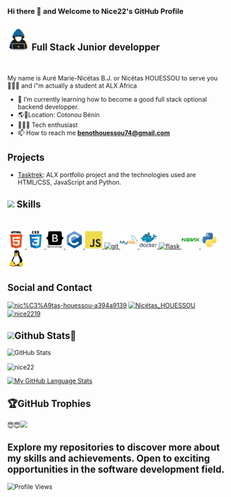 ### Hi there 👋 and Welcome to Nice22's GitHub Profile

## <picture><img src = "https://github.com/0xAbdulKhalid/0xAbdulKhalid/raw/main/assets/mdImages/about_me.gif" width = 50px></picture> Full Stack Junior developper

<br>
 
 My name is Auré Marie-Nicétas B.J. or Nicétas HOUESSOU to serve you 🧑🏿‍💻  and i"m  actually a student at ALX Africa
- 🌱 I’m currently learning how to become a good full stack optional backend developper.
- 🌎📍Location: Cotonou Bénin
- 👨🏾‍💻 Tech enthusiast
- 📫 How to reach me **benothouessou74@gmail.com**

## Projects
- [Tasktrek](tasktrek-766fe.web.app): ALX portfolio project and the technologies used are HTML/CSS, JavaScript and Python.
<!--
- [Name](link) Personal portfolio website 🤓
-->

## <img src="https://media2.giphy.com/media/QssGEmpkyEOhBCb7e1/giphy.gif?cid=ecf05e47a0n3gi1bfqntqmob8g9aid1oyj2wr3ds3mg700bl&rid=giphy.gif" width ="25"><b> Skills</b>
<br>

<a href="https://www.w3.org/html/" target="_blank" rel="noreferrer"> <img src="https://raw.githubusercontent.com/devicons/devicon/master/icons/html5/html5-original-wordmark.svg" alt="html5" width="40" height="40"/> </a> 
<a href="https://www.w3schools.com/css/" target="_blank" rel="noreferrer"> <img src="https://raw.githubusercontent.com/devicons/devicon/master/icons/css3/css3-original-wordmark.svg" alt="css3" width="40" height="40"/> </a> 
<a href="https://getbootstrap.com" target="_blank" rel="noreferrer"> <img src="https://raw.githubusercontent.com/devicons/devicon/master/icons/bootstrap/bootstrap-plain-wordmark.svg" alt="bootstrap" width="40" height="40"/> </a> 
<a href="https://www.cprogramming.com/" target="_blank" rel="noreferrer"> <img src="https://raw.githubusercontent.com/devicons/devicon/master/icons/c/c-original.svg" alt="c" width="40" height="40"/> </a> 
<a href="https://developer.mozilla.org/en-US/docs/Web/JavaScript" target="_blank" rel="noreferrer"> <img src="https://raw.githubusercontent.com/devicons/devicon/master/icons/javascript/javascript-original.svg" alt="javascript" width="40" height="40"/> </a> 
<a href="https://git-scm.com/" target="_blank" rel="noreferrer"> <img src="https://www.vectorlogo.zone/logos/git-scm/git-scm-icon.svg" alt="git" width="40" height="40"/> </a> 
<a href="https://www.mysql.com/" target="_blank" rel="noreferrer"> <img src="https://raw.githubusercontent.com/devicons/devicon/master/icons/mysql/mysql-original-wordmark.svg" alt="mysql" width="40" height="40"/> </a> 
<a href="https://www.docker.com/" target="_blank" rel="noreferrer"> <img src="https://raw.githubusercontent.com/devicons/devicon/master/icons/docker/docker-original-wordmark.svg" alt="docker" width="40" height="40"/> </a> 
<a href="https://flask.palletsprojects.com/" target="_blank" rel="noreferrer"> <img src="https://www.vectorlogo.zone/logos/pocoo_flask/pocoo_flask-icon.svg" alt="flask" width="40" height="40"/> </a> 
<a href="https://www.nginx.com" target="_blank" rel="noreferrer"> <img src="https://raw.githubusercontent.com/devicons/devicon/master/icons/nginx/nginx-original.svg" alt="nginx" width="40" height="40"/> </a>
<a href="https://www.python.org" target="_blank" rel="noreferrer"> <img src="https://raw.githubusercontent.com/devicons/devicon/master/icons/python/python-original.svg" alt="python" width="40" height="40"/> </a> 
<a href="https://www.linux.org/" target="_blank" rel="noreferrer"> <img src="https://raw.githubusercontent.com/devicons/devicon/master/icons/linux/linux-original.svg" alt="linux" width="40" height="40"/> </a>


## Social and Contact

<p align="left">
<a href="https://www.linkedin.com/in/nic%C3%A9tas-houessou-a394a9139?utm_source=share&utm_campaign=share_via&utm_content=profile&utm_medium=android_app" target="blank"><img align="center" src="https://raw.githubusercontent.com/rahuldkjain/github-profile-readme-generator/master/src/images/icons/Social/linked-in-alt.svg" alt="nic%C3%A9tas-houessou-a394a9139" height="30" width="40" /></a>
<a href="https://x.com/Nictas1?t=xSFh2Rbt2K5_OQBfvglVnQ&s=09" target="_blank" rel="noreferrer"><img align="center" src="https://raw.githubusercontent.com/danielcranney/readme-generator/main/public/icons/socials/twitter.svg" alt="Nicétas_HOUESSOU" height="30" width="40" /></a>
<a href="https://discord.com/invite/tXPrVh7F" target="blank"><img align="center" src="https://raw.githubusercontent.com/rahuldkjain/github-profile-readme-generator/master/src/images/icons/Social/discord.svg" alt="nice2219" height="30" width="40" /></a>
</p>

## <img src="https://media.giphy.com/media/iY8CRBdQXODJSCERIr/giphy.gif" width="35">Github Stats🚀
![GitHub Stats](https://github-readme-stats.vercel.app/api?username=Nice22&show_icons=true&theme=radical)

<p><img align="center" src="https://github-readme-streak-stats.herokuapp.com/?user=nice22&theme=tokyonight" alt="nice22" /></p>

[![My GitHub Language Stats](https://github-readme-stats.vercel.app/api/top-langs/?username=nice22&langs_count=5&theme=tokyonight)]()

## 🏆GitHub Trophies
😇😇![](https://github-profile-trophy.vercel.app/?username=nice22&theme=radical&no-frame=false&no-bg=false&margin-w=4)


## Explore my repositories to discover more about my skills and achievements. Open to exciting opportunities in the software development field.
<!--
- 🔭 I’m currently working on ...
- ⚡ Fun fact: ...
-->

![Profile Views](https://komarev.com/ghpvc/?username=Nice22&color=brightgreen)
